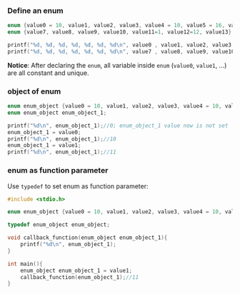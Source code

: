 ### Define an enum

```c
enum {value0 = 10, value1, value2, value3, value4 = 10, value5 = 16, value6};
enum {value7, value8, value9, value10, value11=1, value12=12, value13};

printf("%d, %d, %d, %d, %d, %d, %d\n", value0 , value1, value2, value3, value4, value5, value6);//10, 11, 12, 13, 10, 16, 17
printf("%d, %d, %d, %d, %d, %d, %d\n", value7 , value8, value9, value10, value11, value12, value13);//0, 1, 2, 3, 1, 12, 13
```

**Notice**: After declaring the ``enum``, all variable inside ``enum`` (``value0``, ``value1``, ...) are all constant and unique.

### object of enum

```c
enum enum_object {value0 = 10, value1, value2, value3, value4 = 10, value5 = 16, value6};
enum enum_object enum_object_1;

printf("%d\n", enum_object_1);//0; enum_object_1 value now is not set
enum_object_1 = value0;
printf("%d\n", enum_object_1);//10
enum_object_1 = value1;
printf("%d\n", enum_object_1);//11
```

### enum as function parameter

Use ``typedef`` to set enum as function parameter:

```c
#include <stdio.h>

enum enum_object {value0 = 10, value1, value2, value3, value4 = 10, value5 = 16, value6};

typedef enum_object enum_object;

void callback_function(enum_object enum_object_1){
    printf("%d\n", enum_object_1);
}

int main(){
    enum_object enum_object_1 = value1;
    callback_function(enum_object_1);//11
}
```
